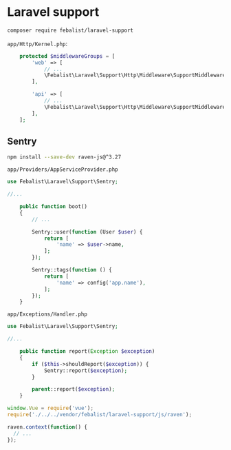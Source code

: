 # Laravel support

```bash
composer require febalist/laravel-support
```

`app/Http/Kernel.php`:
```php
    protected $middlewareGroups = [
        'web' => [
            // ...
            \Febalist\Laravel\Support\Http\Middleware\SupportMiddleware::class,
        ],

        'api' => [
            // ...
            \Febalist\Laravel\Support\Http\Middleware\SupportMiddleware::class,
        ],
    ];
```

## Sentry

```bash
npm install --save-dev raven-js@^3.27
```

`app/Providers/AppServiceProvider.php`
```php
use Febalist\Laravel\Support\Sentry;

//...

    public function boot()
    {
        // ...

        Sentry::user(function (User $user) {
            return [
                'name' => $user->name,
            ];
        });

        Sentry::tags(function () {
            return [
                'name' => config('app.name'),
            ];
        });
    }
```

`app/Exceptions/Handler.php`
```php
use Febalist\Laravel\Support\Sentry;

//...

    public function report(Exception $exception)
    {
        if ($this->shouldReport($exception)) {
            Sentry::report($exception);
        }

        parent::report($exception);
    }
```

```javascript
window.Vue = require('vue');
require('./../../vendor/febalist/laravel-support/js/raven');

raven.context(function() {
  // ...
});
```
